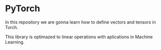 # PyTorch


In this repository we are gonna learn how to define vectors and tensors in Torch. 


This library is optimazed to linear operations with aplications in Machine Learning.
